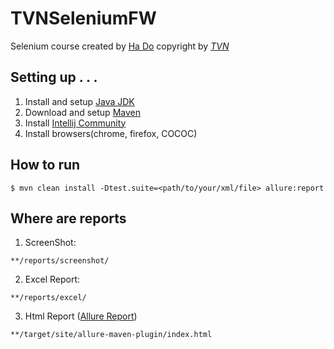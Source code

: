 # TVNSeleniumFW

Selenium course
created by [Ha Do](https://cuhavp.github.io/)
copyright by *[TVN](http://www.testingvn.com/)*

## Setting up . . .

1. Install and setup [Java JDK](http://www.oracle.com/technetwork/java/javase/downloads/index.html)
2. Download and setup [Maven](https://maven.apache.org/)
3. Install [Intellij Community](https://www.jetbrains.com/idea/download)
4. Install browsers(chrome, firefox, COCOC)

## How to run
```batch
$ mvn clean install -Dtest.suite=<path/to/your/xml/file> allure:report
```
## Where are reports

1. ScreenShot: 
```
**/reports/screenshot/
```

2. Excel Report:

```batch
**/reports/excel/
```

3. Html Report ([Allure Report](https://docs.qameta.io/allure/latest/#_testng))
```batch
**/target/site/allure-maven-plugin/index.html
```
